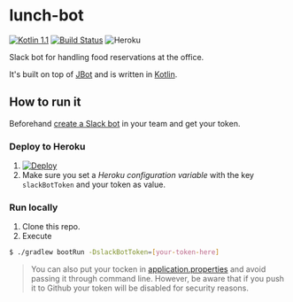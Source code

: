 # lunch-bot 

[![Kotlin 1.1](https://img.shields.io/badge/Kotlin-1.1.0-blue.svg)](http://kotlinlang.org)
[![Build Status](https://travis-ci.org/chechtalks/lunch-bot.svg?branch=develop)](https://travis-ci.org/chechtalks/lunch-bot)
![Heroku](http://heroku-badge.herokuapp.com/?app=morfi-bot&style=flat&svg=1&root=health)

Slack bot for handling food reservations at the office.

It's built on top of [JBot](https://github.com/ramswaroop/jbot) and is written in [Kotlin](https://kotlinlang.org/).

## How to run it

Beforehand [create a Slack bot](https://my.slack.com/services/new/bot) in your team and get your token.

### Deploy to Heroku

1. [![Deploy](https://www.herokucdn.com/deploy/button.svg)](https://heroku.com/deploy)
2. Make sure you set a *Heroku configuration variable* with the key `slackBotToken` and your token as value.

### Run locally

1. Clone this repo.
2. Execute
```bash
$ ./gradlew bootRun -DslackBotToken=[your-token-here]
```

> You can also put your tocken in [application.properties](/jbot-example/src/main/resources/application.properties) and avoid passing it through command line. However, be aware that if you push it to Github your token will be disabled for security reasons.
